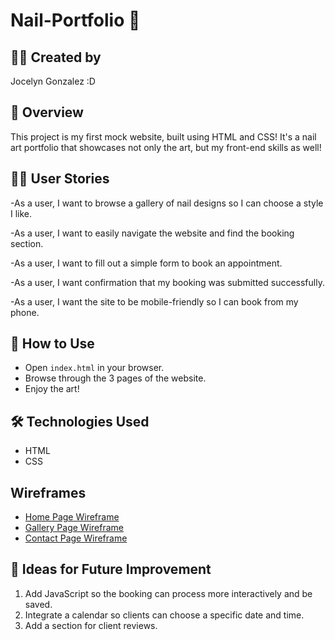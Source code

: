 # Nail-Portfolio 💅

## 👩‍🎨 Created by
Jocelyn Gonzalez :D

## 📝 Overview
This project is my first mock website, built using HTML and CSS! It's a nail art portfolio that showcases not only the art, but my front-end skills as well!

## 🧑‍💻 User Stories
-As a user, I want to browse a gallery of nail designs so I can choose a style I like.

-As a user, I want to easily navigate the website and find the booking section.

-As a user, I want to fill out a simple form to book an appointment.

-As a user, I want confirmation that my booking was submitted successfully.

-As a user, I want the site to be mobile-friendly so I can book from my phone.

## 🚀 How to Use
- Open `index.html` in your browser.
- Browse through the 3 pages of the website.
- Enjoy the art!

## 🛠️ Technologies Used
- HTML
- CSS

## Wireframes
- [Home Page Wireframe](wireframes/home.png)
- [Gallery Page Wireframe](wireframes/gallery.png)
- [Contact Page Wireframe](wireframes/contact.png)


## 🌱 Ideas for Future Improvement
1. Add JavaScript so the booking can process more interactively and be saved.
2. Integrate a calendar so clients can choose a specific date and time.
3. Add a section for client reviews.
